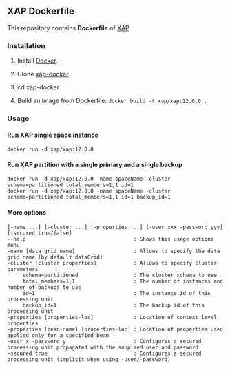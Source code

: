 ## XAP Dockerfile


This repository contains **Dockerfile** of [XAP](http://www.gigaspaces.com/xap-real-time-transaction-processing/overview)


### Installation

1. Install [Docker](https://www.docker.com/).

2. Clone [xap-docker](https://github.com/Gigaspaces/xap-docker.git) 

3. cd xap-docker

4. Build an image from Dockerfile: `docker build -t xap/xap:12.0.0 .`


### Usage

#### Run XAP single space instance

    docker run -d xap/xap:12.0.0

#### Run XAP partition with a single primary and a single backup

    docker run -d xap/xap:12.0.0 -name spaceName -cluster schema=partitioned total_members=1,1 id=1    
    docker run -d xap/xap:12.0.0 -name spaceName -cluster schema=partitioned total_members=1,1 id=1 backup_id=1
    
#### More options
    [-name ...] [-cluster ...] [-properties ...] [-user xxx -password yyy] [-secured true/false]
    --help                                   : Shows this usage options menu
    -name [data grid name]                   : Allows to specify the data grid name (by default dataGrid)
    -cluster [cluster properties]            : Allows to specify cluster parameters
         schema=partitioned                  : The cluster schema to use
         total_members=1,1                   : The number of instances and number of backups to use
         id=1                                : The instance id of this processing unit
         backup_id=1                         : The backup id of this processing unit
    -properties [properties-loc]             : Location of context level properties
    -properties [bean-name] [properties-loc] : Location of properties used applied only for a specified bean
    -user x -password y                      : Configures a secured processing unit propagated with the supplied user and password
    -secured true                            : Configures a secured processing unit (implicit when using -user/-password)
            

